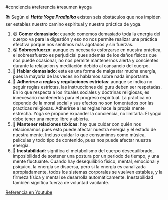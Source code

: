 #conciencia #referencia #resumen #yoga 

📚 Según el ***Hatta Yoga Pradipika*** existen seis obstáculos que nos impiden ser estables nuestro camino espiritual y nuestra práctica de yoga.

1. 😋 **Comer demasiado**: cuando comemos demasiado toda la energía del cuerpo va para la digestión y eso no nos permite realizar una práctica efectiva porque nos sentimos más agotados y sin fuerzas.
2. 😵 **Sobreesfuerzo**: aunque es necesario esforzarse en nuestra práctica, el sobreesfuerzo es perjudicial pues además de los daños físicos que nos puede ocasionar, no nos permite mantenernos alerta y concientes durante la relajación y meditación debido al cansancio del cuerpo.
3. 🦜 **Hablar demasiado**: esta es una forma de malgastar mucha energía, pues la mayoría de las veces no hablamos sobre nada importante.
4. 🧐 **Adherirse a reglas y regulaciones estrictas**: aunque se indica no seguir reglas estrictas, las instrucciones del guru deben ser respetadas. En lo que respecta a los rituales sociales y doctrinas religiosas, es innecesario mantenerlos para el progreso espiritual. La práctica no depende de la moral social y sus efectos no son fomentados por las practicas religiosas. Adherirse a las reglas hace la propia mente estrecha. Yoga se propone expander la conciencia, no limitarla. El yogui debe tener una mente libre y abierta.
5. 🤬 **Mantener relaciones tóxicas**: hay que cuidar con quién nos relacionamos pues esto puede afectar nuestra energía y el estado de nuestra mente. Incluso cuidar lo que consumimos como música, películas y todo tipo de contenido, pues nos puede afectar nuestra energía.
6. 🙉 **Inestabilidad:** significa el metabolismo del cuerpo desequilibrado, imposibilidad de sostener una postura por un periodo de tiempo, y una mente fluctuante. Cuando hay desequilibrio físico, mental, emocional y psíquico, la energía se dispersa, pero si la energía es canalizada apropiadamente, todos los sistemas corporales se vuelven estables, y la firmeza física y mental se desarrolla automáticamente. Inestabilidad también significa fuerza de voluntad vacilante.

[Referencia en Youtube](https://youtu.be/Pd4Oq5hXbMA?si=Lz6rhVUglwABYj_K)